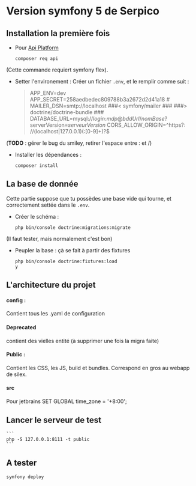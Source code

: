 # Version symfony 5 de Serpico

## Installation la première fois
* Pour [Api Platform](https://api-platform.com/)
    ```
    composer req api
    ```
(Cette commande requiert symfony flex).
* Setter l'environement : 
  Créer un fichier ```.env```, et le remplir comme suit : 
  >APP_ENV=dev
  >APP_SECRET=258aedbedec809788b3a2672d2d41a18
  >\# MAILER_DSN=smtp://localhost
  >###< symfony/mailer ###
  >###> doctrine/doctrine-bundle ###
  >DATABASE_URL=mysql://_login_:_mdp_@_bddUrl_/_nomBase_?serverVersion=_serveurVersion_
  >CORS_ALLOW_ORIGIN=^https?: //(localhost|127\.0\.0\.1)(:[0-9]+)?$

(**TODO** : gérer le bug du smiley, retirer l'espace entre : et /)
* Installer les dépendances :
    ```
    composer install
    ```

## La base de donnée
Cette partie suppose que tu possèdes une base vide qui tourne, et correctement settée dans le ```.env```.
* Créer le schéma :
    ```
    php bin/console doctrine:migrations:migrate
    ```
(Il faut tester, mais normalement c'est bon)
* Peupler la base : çà se fait à partir des fixtures
    ```
    php bin/console doctrine:fixtures:load
    y
    ```
## L'architecture du projet
#### config : 
Contient tous les .yaml de configuration

#### Deprecated
contient des vielles entité (à supprimer une fois la migra faite)

#### Public :
Contient les CSS, les JS, build et bundles. Correspond en gros au webapp de silex.

#### src

Pour jetbrains
SET GLOBAL time_zone = '+8:00';

## Lancer le serveur de test
    ```
    php -S 127.0.0.1:8111 -t public
    ```

## A tester
```
symfony deploy
```